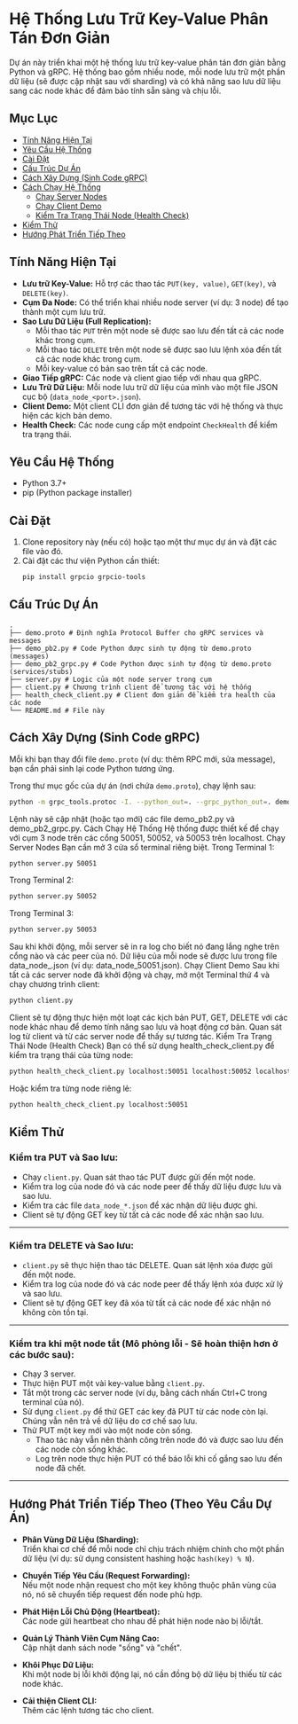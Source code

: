 # Hệ Thống Lưu Trữ Key-Value Phân Tán Đơn Giản

Dự án này triển khai một hệ thống lưu trữ key-value phân tán đơn giản bằng Python và gRPC. Hệ thống bao gồm nhiều node, mỗi node lưu trữ một phần dữ liệu (sẽ được cập nhật sau với sharding) và có khả năng sao lưu dữ liệu sang các node khác để đảm bảo tính sẵn sàng và chịu lỗi.

## Mục Lục

- [Tính Năng Hiện Tại](#tính-năng-hiện-tại)
- [Yêu Cầu Hệ Thống](#yêu-cầu-hệ-thống)
- [Cài Đặt](#cài-đặt)
- [Cấu Trúc Dự Án](#cấu-trúc-dự-án)
- [Cách Xây Dựng (Sinh Code gRPC)](#cách-xây-dựng-sinh-code-grpc)
- [Cách Chạy Hệ Thống](#cách-chạy-hệ-thống)
  - [Chạy Server Nodes](#chạy-server-nodes)
  - [Chạy Client Demo](#chạy-client-demo)
  - [Kiểm Tra Trạng Thái Node (Health Check)](#kiểm-tra-trạng-thái-node-health-check)
- [Kiểm Thử](#kiểm-thử)
- [Hướng Phát Triển Tiếp Theo](#hướng-phát-triển-tiếp-theo)

## Tính Năng Hiện Tại

*   **Lưu trữ Key-Value:** Hỗ trợ các thao tác `PUT(key, value)`, `GET(key)`, và `DELETE(key)`.
*   **Cụm Đa Node:** Có thể triển khai nhiều node server (ví dụ: 3 node) để tạo thành một cụm lưu trữ.
*   **Sao Lưu Dữ Liệu (Full Replication):**
    *   Mỗi thao tác `PUT` trên một node sẽ được sao lưu đến tất cả các node khác trong cụm.
    *   Mỗi thao tác `DELETE` trên một node sẽ được sao lưu lệnh xóa đến tất cả các node khác trong cụm.
    *   Mỗi key-value có bản sao trên tất cả các node.
*   **Giao Tiếp gRPC:** Các node và client giao tiếp với nhau qua gRPC.
*   **Lưu Trữ Dữ Liệu:** Mỗi node lưu trữ dữ liệu của mình vào một file JSON cục bộ (`data_node_<port>.json`).
*   **Client Demo:** Một client CLI đơn giản để tương tác với hệ thống và thực hiện các kịch bản demo.
*   **Health Check:** Các node cung cấp một endpoint `CheckHealth` để kiểm tra trạng thái.

## Yêu Cầu Hệ Thống

*   Python 3.7+
*   pip (Python package installer)

## Cài Đặt

1.  Clone repository này (nếu có) hoặc tạo một thư mục dự án và đặt các file vào đó.
2.  Cài đặt các thư viện Python cần thiết:
    ```bash
    pip install grpcio grpcio-tools
    ```

## Cấu Trúc Dự Án
```
.
├── demo.proto # Định nghĩa Protocol Buffer cho gRPC services và messages
├── demo_pb2.py # Code Python được sinh tự động từ demo.proto (messages)
├── demo_pb2_grpc.py # Code Python được sinh tự động từ demo.proto (services/stubs)
├── server.py # Logic của một node server trong cụm
├── client.py # Chương trình client để tương tác với hệ thống
├── health_check_client.py # Client đơn giản để kiểm tra health của các node
└── README.md # File này
```

## Cách Xây Dựng (Sinh Code gRPC)

Mỗi khi bạn thay đổi file `demo.proto` (ví dụ: thêm RPC mới, sửa message), bạn cần phải sinh lại code Python tương ứng.

Trong thư mục gốc của dự án (nơi chứa `demo.proto`), chạy lệnh sau:

```bash
python -m grpc_tools.protoc -I. --python_out=. --grpc_python_out=. demo.proto
```

Lệnh này sẽ cập nhật (hoặc tạo mới) các file demo_pb2.py và demo_pb2_grpc.py.
Cách Chạy Hệ Thống
Hệ thống được thiết kế để chạy với cụm 3 node trên các cổng 50051, 50052, và 50053 trên localhost.
Chạy Server Nodes
Bạn cần mở 3 cửa sổ terminal riêng biệt.
Trong Terminal 1:
```bash
python server.py 50051
```
Trong Terminal 2:
```bash
python server.py 50052
```
Trong Terminal 3:
```bash
python server.py 50053
```
Sau khi khởi động, mỗi server sẽ in ra log cho biết nó đang lắng nghe trên cổng nào và các peer của nó. Dữ liệu của mỗi node sẽ được lưu trong file data_node_<port>.json (ví dụ: data_node_50051.json).
Chạy Client Demo
Sau khi tất cả các server node đã khởi động và chạy, mở một Terminal thứ 4 và chạy chương trình client:
```bash
python client.py
```
Client sẽ tự động thực hiện một loạt các kịch bản PUT, GET, DELETE với các node khác nhau để demo tính năng sao lưu và hoạt động cơ bản. Quan sát log từ client và từ các server node để thấy sự tương tác.
Kiểm Tra Trạng Thái Node (Health Check)
Bạn có thể sử dụng health_check_client.py để kiểm tra trạng thái của từng node:
```bash
python health_check_client.py localhost:50051 localhost:50052 localhost:50053
```
Hoặc kiểm tra từng node riêng lẻ:
```bash
python health_check_client.py localhost:50051
```
## Kiểm Thử

### Kiểm tra PUT và Sao lưu:

- Chạy `client.py`. Quan sát thao tác PUT được gửi đến một node.  
- Kiểm tra log của node đó và các node peer để thấy dữ liệu được lưu và sao lưu.  
- Kiểm tra các file `data_node_*.json` để xác nhận dữ liệu được ghi.  
- Client sẽ tự động GET key từ tất cả các node để xác nhận sao lưu.

---

### Kiểm tra DELETE và Sao lưu:

- `client.py` sẽ thực hiện thao tác DELETE. Quan sát lệnh xóa được gửi đến một node.  
- Kiểm tra log của node đó và các node peer để thấy lệnh xóa được xử lý và sao lưu.  
- Client sẽ tự động GET key đã xóa từ tất cả các node để xác nhận nó không còn tồn tại.

---

### Kiểm tra khi một node tắt (Mô phỏng lỗi - Sẽ hoàn thiện hơn ở các bước sau):

- Chạy 3 server.  
- Thực hiện PUT một vài key-value bằng `client.py`.  
- Tắt một trong các server node (ví dụ, bằng cách nhấn Ctrl+C trong terminal của nó).  
- Sử dụng `client.py` để thử GET các key đã PUT từ các node còn lại. Chúng vẫn nên trả về dữ liệu do cơ chế sao lưu.  
- Thử PUT một key mới vào một node còn sống.  
  - Thao tác này vẫn nên thành công trên node đó và được sao lưu đến các node còn sống khác.  
  - Log trên node thực hiện PUT có thể báo lỗi khi cố gắng sao lưu đến node đã chết.

---

## Hướng Phát Triển Tiếp Theo (Theo Yêu Cầu Dự Án)

- **Phân Vùng Dữ Liệu (Sharding):**  
  Triển khai cơ chế để mỗi node chỉ chịu trách nhiệm chính cho một phần dữ liệu (ví dụ: sử dụng consistent hashing hoặc `hash(key) % N`).

- **Chuyển Tiếp Yêu Cầu (Request Forwarding):**  
  Nếu một node nhận request cho một key không thuộc phân vùng của nó, nó sẽ chuyển tiếp request đến node phù hợp.

- **Phát Hiện Lỗi Chủ Động (Heartbeat):**  
  Các node gửi heartbeat cho nhau để phát hiện node nào bị lỗi/tắt.

- **Quản Lý Thành Viên Cụm Nâng Cao:**  
  Cập nhật danh sách node "sống" và "chết".

- **Khôi Phục Dữ Liệu:**  
  Khi một node bị lỗi khởi động lại, nó cần đồng bộ dữ liệu bị thiếu từ các node khác.

- **Cải thiện Client CLI:**  
  Thêm các lệnh tương tác cho client.
